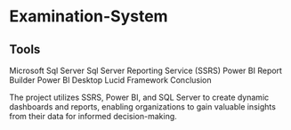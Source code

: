 # Examination-System
## Tools 

Microsoft Sql Server
Sql Server Reporting Service (SSRS)
Power BI Report Builder
Power BI Desktop
Lucid Framework
Conclusion

The project utilizes SSRS, Power BI, and SQL Server to create dynamic dashboards and reports, enabling organizations to gain valuable insights from their data for informed decision-making.
